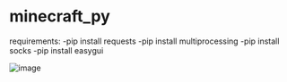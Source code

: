# minecraft_py

requirements:
-pip install requests
-pip install multiprocessing
-pip install socks
-pip install easygui

![image](https://user-images.githubusercontent.com/62406629/111067026-c0edc400-84ca-11eb-9613-c8223f76464b.png)
